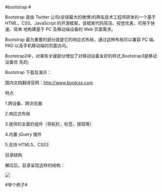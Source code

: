 #bootstrap #

Bootstrap 是由 Twitter 公司(全球最大的微博)的两名技术工程师研发的一个基于
HTML、CSS、JavaScript 的开源框架。该框架代码简洁、视觉优美，可用于快速、简单
地构建基于 PC 及移动端设备的 Web 页面需求。

Bootstrap 最为重要的部分就是它的响应式布局，通过这种布局可以兼容 PC 端、PAD
以及手机移动端的页面访问。

Bootstrap2中，对某些关键部分增加了对移动设备友好的样式,Bootstrap3是移动设备优
先的;

Bootstrap 下载及演示：

国内文档翻译官网：http://www.bootcss.com

特点

1.跨设备、跨浏览器

2.响应式布局

3.提供的全面的组件（导航栏，标签，按钮等）

4.内置 jQuery 插件

5.支持 HTML5、CSS3

目录结构

解压后，目录呈现这样的结构：

![](http://i.imgur.com/mgP7Yoy.png)

#举个例子#
